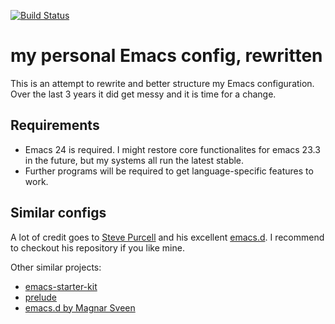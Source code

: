[![Build Status](https://travis-ci.org/martinbalfanz/emacs-config.png?branch=master)](https://travis-ci.org/martinbalfanz/emacs-config)

# my personal Emacs config, rewritten

This is an attempt to rewrite and better structure my Emacs
configuration.  Over the last 3 years it did get messy and it is time
for a change.

## Requirements

* Emacs 24 is required.  I might restore core functionalites for emacs
  23.3 in the future,  but my systems all run the latest stable.
* Further programs will be required to get language-specific features
  to work.

## Similar configs

A lot of credit goes to [Steve Purcell](https://github.com/purcell)
and his excellent [emacs.d](https://github.com/purcell/emacs.d).  I
recommend to checkout his repository if you like mine.

Other similar projects:
* [emacs-starter-kit](https://github.com/technomancy/emacs-starter-kit)
* [prelude](https://github.com/bbatsov/prelude)
* [emacs.d by Magnar Sveen](https://github.com/magnars/.emacs.d)

